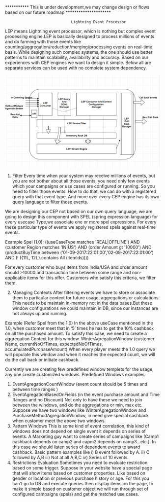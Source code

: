 *********** This is under development,we may change design or flows based on our future roadmap *********************

                                  Lightning Event Processor
LEP means Lightning event processor, which is nothing but complex event processing engine.LEP is basically designed to process millions of events and do farming with those events like counting/aggregation/reduction/merging/processing events on real-time basis.
While designing such complex systems, the one should use better patterns to maintain scalability, availability and accuracy.
Based on our experiences with CEP engines we want to design it simple.
Below all are separate services can be used with no complete system dependency.

![Screenshot](image.png)

1)	Filter
Every time when your system may receive millions of events, but you are not bother about all those events, you need only few events which your campaigns or use cases are configured or running. So you need to filter those events.
How to do that, we can do with a registered query with that event type. And more over every CEP engine has its own query language to filter those events.

We are designing our CEP not based on our own query language, we are going to design this component with SPEL (spring expression language) for every usecase Type,we associate one or more spel expressions. For every these particular type of events we apply registered spels against real-time events.

Example Spel (1.0):
((useCaseType matches 'REAL|OFFLINE') AND (customer Region matches 'IN|US') 
AND (order Amount gt '10000') AND (productBuyTime between ('01-09-2017:22:01:00','02-09-2017:22:01:00')  
AND (! ({11L, 12L}.contains All (itemIds))))

For every customer who buys items from India/USA and order amount should >10000 and transaction time between some range and non-applicable items for this offer.
	Customers who satisfy this criteria, we filter them.

2)	Managing Contexts
After filtering events we have to store or associate them to particular context for future usage, aggregations or calculations. This needs to be maintain in-memory not in the data bases.But these window configurations we could maintain in DB, since our instances are not always up and running.

Example (Refer Spel from the 1.0)
 In the above useCase mentioned in the 1.0, when customer meet that in ‘5’ times he has to get the 10% cashback on all the purchased amount.
To satisfy this case, we need to create a aggregation Context for this window.
WinterAgregationWindow (customer Name, currentNoOfTimes, expectedNoOfTimes, accumulatedPurchaseAmount)
When every player meets the 1.0 query we will populate this window and when it reaches the expected count, we will do the call back or initiate cashback.

Currently we are creating few predefined window templets for the usage, any one create customized windows.
Predefined Windows examples:
1)	EventAgregationCountWindow (event count should be 5 times and between time ranges )
2)	EventAgregationBasedOnFields (in the event purchase amount and Time Ranges and no Discount)
Not only to have these we need to join between the windows, and do the aggregations or min, max etc.
Suppose we have two windows like WinterAgregationWindow and PurchaseMethodAgregationWindow, in need give special cashback when customer meet the above two windows.
4) Pattern Windows
	This is some kind of event correlation, this kind of windows does not depend on single event it depends on series of events.
A Marketing guy want to create series of campaigns like (Camp1 cashback depends on camp2 and capm2 depends on camp3...etc.).
In this case we should listen series of dependent events to award cashback.
Basic pattern examples like 
i)	B event followed by A.
ii)	C followed by A,B
iii)	Not at all A,B,C
iv)	Series of 10 events.
5)  Restrictions Evaluation
	Sometimes you need to evaluate restriction based on some trigger.
Suppose in your website have a special page that will show items based on customer properties. Like based on gender or location or previous purchase history or age.
For this you can’t go to DB and execute queries then display items on the page, to make it simple based on customer object we will run through set of configured campaigns (spels) and get the matched use cases.









 





